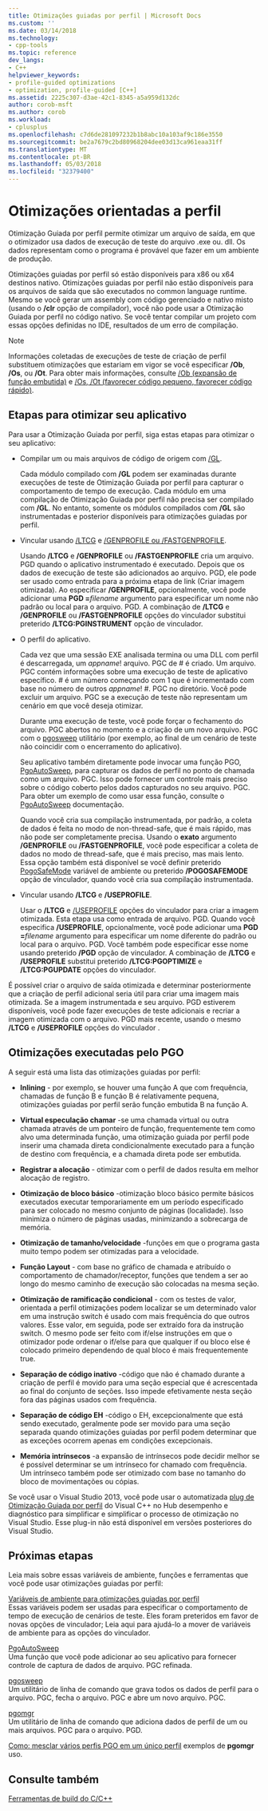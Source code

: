 ```yaml
---
title: Otimizações guiadas por perfil | Microsoft Docs
ms.custom: ''
ms.date: 03/14/2018
ms.technology:
- cpp-tools
ms.topic: reference
dev_langs:
- C++
helpviewer_keywords:
- profile-guided optimizations
- optimization, profile-guided [C++]
ms.assetid: 2225c307-d3ae-42c1-8345-a5a959d132dc
author: corob-msft
ms.author: corob
ms.workload:
- cplusplus
ms.openlocfilehash: c7d6de281097232b1b8abc10a103af9c186e3550
ms.sourcegitcommit: be2a7679c2bd80968204dee03d13ca961eaa31ff
ms.translationtype: MT
ms.contentlocale: pt-BR
ms.lasthandoff: 05/03/2018
ms.locfileid: "32379400"
---
```

# <a name="profile-guided-optimizations"></a>Otimizações orientadas a perfil

Otimização Guiada por perfil permite otimizar um arquivo de saída, em que o otimizador usa dados de execução de teste do arquivo .exe ou. dll. Os dados representam como o programa é provável que fazer em um ambiente de produção.

Otimizações guiadas por perfil só estão disponíveis para x86 ou x64 destinos nativo. Otimizações guiadas por perfil não estão disponíveis para os arquivos de saída que são executados no common language runtime. Mesmo se você gerar um assembly com código gerenciado e nativo misto (usando o **/clr** opção de compilador), você não pode usar a Otimização Guiada por perfil no código nativo. Se você tentar compilar um projeto com essas opções definidas no IDE, resultados de um erro de compilação.

> [!NOTE]
> Informações coletadas de execuções de teste de criação de perfil substituem otimizações que estariam em vigor se você especificar **/Ob**, **/Os**, ou **/Ot**. Para obter mais informações, consulte [/Ob (expansão de função embutida)](../../build/reference/ob-inline-function-expansion.md) e [/Os, /Ot (favorecer código pequeno, favorecer código rápido)](../../build/reference/os-ot-favor-small-code-favor-fast-code.md).

## <a name="steps-to-optimize-your-app"></a>Etapas para otimizar seu aplicativo

Para usar a Otimização Guiada por perfil, siga estas etapas para otimizar o seu aplicativo:

- Compilar um ou mais arquivos de código de origem com [/GL](../../build/reference/gl-whole-program-optimization.md).

   Cada módulo compilado com **/GL** podem ser examinadas durante execuções de teste de Otimização Guiada por perfil para capturar o comportamento de tempo de execução. Cada módulo em uma compilação de Otimização Guiada por perfil não precisa ser compilado com **/GL**. No entanto, somente os módulos compilados com **/GL** são instrumentadas e posterior disponíveis para otimizações guiadas por perfil.

- Vincular usando [/LTCG](../../build/reference/ltcg-link-time-code-generation.md) e [/GENPROFILE ou /FASTGENPROFILE](../../build/reference/genprofile-fastgenprofile-generate-profiling-instrumented-build.md).

   Usando **/LTCG** e **/GENPROFILE** ou **/FASTGENPROFILE** cria um arquivo. PGD quando o aplicativo instrumentado é executado. Depois que os dados de execução de teste são adicionados ao arquivo. PGD, ele pode ser usado como entrada para a próxima etapa de link (Criar imagem otimizada). Ao especificar **/GENPROFILE**, opcionalmente, você pode adicionar uma **PGD =**_filename_ argumento para especificar um nome não padrão ou local para o arquivo. PGD. A combinação de **/LTCG** e **/GENPROFILE** ou **/FASTGENPROFILE** opções do vinculador substitui preterido **/LTCG:PGINSTRUMENT** opção de vinculador.

- O perfil do aplicativo.

   Cada vez que uma sessão EXE analisada termina ou uma DLL com perfil é descarregada, um *appname*! arquivo. PGC de # é criado. Um arquivo. PGC contém informações sobre uma execução de teste de aplicativo específico. # é um número começando com 1 que é incrementado com base no número de outros *appname*! #. PGC no diretório. Você pode excluir um arquivo. PGC se a execução de teste não representam um cenário em que você deseja otimizar.

   Durante uma execução de teste, você pode forçar o fechamento do arquivo. PGC abertos no momento e a criação de um novo arquivo. PGC com o [pgosweep](../../build/reference/pgosweep.md) utilitário (por exemplo, ao final de um cenário de teste não coincidir com o encerramento do aplicativo).

   Seu aplicativo também diretamente pode invocar uma função PGO, [PgoAutoSweep](pgoautosweep.md), para capturar os dados de perfil no ponto de chamada como um arquivo. PGC. Isso pode fornecer um controle mais preciso sobre o código coberto pelos dados capturados no seu arquivo. PGC. Para obter um exemplo de como usar essa função, consulte o [PgoAutoSweep](pgoautosweep.md) documentação.

   Quando você cria sua compilação instrumentada, por padrão, a coleta de dados é feita no modo de non-thread-safe, que é mais rápido, mas não pode ser completamente precisa. Usando o **exato** argumento **/GENPROFILE** ou **/FASTGENPROFILE**, você pode especificar a coleta de dados no modo de thread-safe, que é mais preciso, mas mais lento. Essa opção também está disponível se você definir preterido [PogoSafeMode](environment-variables-for-profile-guided-optimizations.md#pogosafemode) variável de ambiente ou preterido **/POGOSAFEMODE** opção de vinculador, quando você cria sua compilação instrumentada.

- Vincular usando **/LTCG** e **/USEPROFILE**.

   Usar o **/LTCG** e [/USEPROFILE](useprofile.md) opções do vinculador para criar a imagem otimizada. Esta etapa usa como entrada de arquivo. PGD. Quando você especifica **/USEPROFILE**, opcionalmente, você pode adicionar uma **PGD =**_filename_ argumento para especificar um nome diferente do padrão ou local para o arquivo. PGD. Você também pode especificar esse nome usando preterido **/PGD** opção de vinculador. A combinação de **/LTCG** e **/USEPROFILE** substitui preterido **/LTCG:PGOPTIMIZE** e **/LTCG:PGUPDATE** opções do vinculador.

É possível criar o arquivo de saída otimizada e determinar posteriormente que a criação de perfil adicional seria útil para criar uma imagem mais otimizada. Se a imagem instrumentada e seu arquivo. PGD estiverem disponíveis, você pode fazer execuções de teste adicionais e recriar a imagem otimizada com o arquivo. PGD mais recente, usando o mesmo **/LTCG** e **/USEPROFILE** opções do vinculador .

## <a name="optimizations-performed-by-pgo"></a>Otimizações executadas pelo PGO

A seguir está uma lista das otimizações guiadas por perfil:

- **Inlining** - por exemplo, se houver uma função A que com frequência, chamadas de função B e função B é relativamente pequena, otimizações guiadas por perfil serão função embutida B na função A.

- **Virtual especulação chamar** -se uma chamada virtual ou outra chamada através de um ponteiro de função, frequentemente tem como alvo uma determinada função, uma otimização guiada por perfil pode inserir uma chamada direta condicionalmente executado para a função de destino com frequência, e a chamada direta pode ser embutida.

- **Registrar a alocação** - otimizar com o perfil de dados resulta em melhor alocação de registro.

- **Otimização de bloco básico** -otimização bloco básico permite básicos executados executar temporariamente em um período especificado para ser colocado no mesmo conjunto de páginas (localidade). Isso minimiza o número de páginas usadas, minimizando a sobrecarga de memória.

- **Otimização de tamanho/velocidade** -funções em que o programa gasta muito tempo podem ser otimizadas para a velocidade.

- **Função Layout** - com base no gráfico de chamada e atribuído o comportamento de chamador/receptor, funções que tendem a ser ao longo do mesmo caminho de execução são colocadas na mesma seção.

- **Otimização de ramificação condicional** - com os testes de valor, orientada a perfil otimizações podem localizar se um determinado valor em uma instrução switch é usado com mais frequência do que outros valores.  Esse valor, em seguida, pode ser extraído fora da instrução switch.  O mesmo pode ser feito com if/else instruções em que o otimizador pode ordenar o if/else para que qualquer if ou bloco else é colocado primeiro dependendo de qual bloco é mais frequentemente true.

- **Separação de código inativo** -código que não é chamado durante a criação de perfil é movido para uma seção especial que é acrescentada ao final do conjunto de seções. Isso impede efetivamente nesta seção fora das páginas usados com frequência.

- **Separação de código EH** -código o EH, excepcionalmente que está sendo executado, geralmente pode ser movido para uma seção separada quando otimizações guiadas por perfil podem determinar que as exceções ocorrem apenas em condições excepcionais.

- **Memória intrínsecos** -a expansão de intrínsecos pode decidir melhor se é possível determinar se um intrínseco for chamado com frequência. Um intrínseco também pode ser otimizado com base no tamanho do bloco de movimentações ou cópias.

Se você usar o Visual Studio 2013, você pode usar o automatizada [plug de Otimização Guiada por perfil](../../build/reference/profile-guided-optimization-in-the-performance-and-diagnostics-hub.md) do Visual C++ no Hub desempenho e diagnóstico para simplificar e simplificar o processo de otimização no Visual Studio. Esse plug-in não está disponível em versões posteriores do Visual Studio.

## <a name="next-steps"></a>Próximas etapas

Leia mais sobre essas variáveis de ambiente, funções e ferramentas que você pode usar otimizações guiadas por perfil:

[Variáveis de ambiente para otimizações guiadas por perfil](../../build/reference/environment-variables-for-profile-guided-optimizations.md)<br/>
Essas variáveis podem ser usadas para especificar o comportamento de tempo de execução de cenários de teste. Eles foram preteridos em favor de novas opções de vinculador; Leia aqui para ajudá-lo a mover de variáveis de ambiente para as opções do vinculador.

[PgoAutoSweep](pgoautosweep.md)<br/>
Uma função que você pode adicionar ao seu aplicativo para fornecer controle de captura de dados de arquivo. PGC refinada.

[pgosweep](../../build/reference/pgosweep.md)<br/>
Um utilitário de linha de comando que grava todos os dados de perfil para o arquivo. PGC, fecha o arquivo. PGC e abre um novo arquivo. PGC.

[pgomgr](../../build/reference/pgomgr.md)<br/>
Um utilitário de linha de comando que adiciona dados de perfil de um ou mais arquivos. PGC para o arquivo. PGD.

[Como: mesclar vários perfis PGO em um único perfil](../../build/reference/how-to-merge-multiple-pgo-profiles-into-a-single-profile.md) exemplos de **pgomgr** uso.

## <a name="see-also"></a>Consulte também

[Ferramentas de build do C/C++](../../build/reference/c-cpp-build-tools.md)
